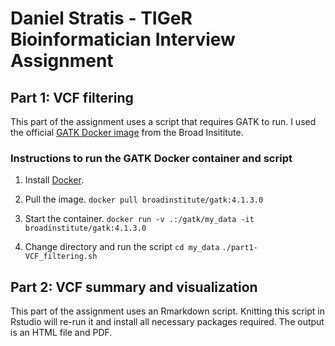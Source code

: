 # Daniel Stratis - TIGeR Bioinformatician Interview Assignment

## Part 1: VCF filtering
This part of the assignment uses a script that requires GATK to run. I used the official [GATK Docker image](https://hub.docker.com/r/broadinstitute/gatk) from the Broad Insititute.

### Instructions to run the GATK Docker container and script
1. Install [Docker](https://docs.docker.com/engine/install/).

2. Pull the image.
```docker pull broadinstitute/gatk:4.1.3.0```

3. Start the container.
```docker run -v .:/gatk/my_data -it broadinstitute/gatk:4.1.3.0```

4. Change directory and run the script
```cd my_data```
```./part1-VCF_filtering.sh```

## Part 2: VCF summary and visualization
This part of the assignment uses an Rmarkdown script. Knitting this script in Rstudio will re-run it and install all necessary packages required. The output is an HTML file and PDF.
